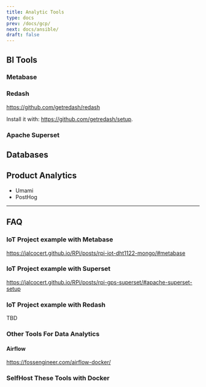 ```yaml
---
title: Analytic Tools
type: docs
prev: /docs/gcp/
next: docs/ansible/
draft: false
---
```


## BI Tools

### Metabase
<!-- 

{{< gist "JAlcocerT/953cab1052af58f4241f28dbc0a314a0#file-metabase" >}} -->
<!-- 
<script src="https://gist.github.com/JAlcocerT/953cab1052af58f4241f28dbc0a314a0#file-metabase"></script> -->


<script src="https://gist.github.com/JAlcocerT/953cab1052af58f4241f28dbc0a314a0#file-metabase.js"></script>

### Redash

<https://github.com/getredash/redash>

Install it with: https://github.com/getredash/setup.

<!-- 
<script src="https://gist.github.com/JAlcocerT/953cab1052af58f4241f28dbc0a314a0#file-redash"></script> -->
<!-- 
{{< gist "JAlcocerT/953cab1052af58f4241f28dbc0a314a0#file-redash" >}} -->

<!-- ```sh
git clone https://github.com/getredash/setup
cd setup
rm -rf .git


chmod +x ./setup.sh
./setup.sh
``` -->

### Apache Superset

<!-- 
<script src="https://gist.github.com/JAlcocerT/953cab1052af58f4241f28dbc0a314a0#file-superset"></script> -->


<!-- 
<script src="https://gist.github.com/JAlcocerT/953cab1052af58f4241f28dbc0a314a0#file-superset"></script>

{{< gist "JAlcocerT/953cab1052af58f4241f28dbc0a314a0#file-superset" >}} -->

<!-- ```sh
git clone https://github.com/apache/superset.git
cd Superset
rm -rf .git


docker compose up -d

git checkout 3.0.0
TAG=3.0.0 docker compose -f docker-compose-non-dev.yml pull
TAG=3.0.0 docker compose -f docker-compose-non-dev.yml up
``` -->

## Databases


<!-- ### MariaDB

### MongoDB

### InfluxDB
 -->

## Product Analytics

* Umami
* PostHog

---

## FAQ

### IoT Project example with Metabase

<https://jalcocert.github.io/RPi/posts/rpi-iot-dht1122-mongo/#metabase>

### IoT Project example with Superset

<https://jalcocert.github.io/RPi/posts/rpi-gps-superset/#apache-superset-setup>

### IoT Project example with Redash

TBD

### Other Tools For Data Analytics

#### Airflow

https://fossengineer.com/airflow-docker/

### SelfHost These Tools with Docker

<script src="https://gist.github.com/JAlcocerT/953cab1052af58f4241f28dbc0a314a0.js"></script>